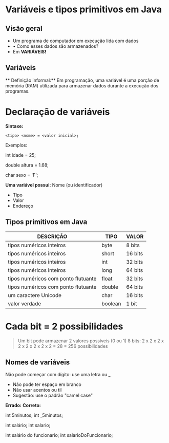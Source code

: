 # Variáveis e tipos primitivos em Java
## Visão geral
* Um programa de computador em execução lida com dados
* • Como esses dados são armazenados?
* Em **VARIÁVEIS!**

## Variáveis
** Definição informal:**
Em programação, uma variável é uma porção de memória (RAM) utilizada para armazenar
dados durante a execução dos programas.

# Declaração de variáveis
**Sintaxe:**

` <tipo> <nome> = <valor inicial>; `

Exemplos:

  int idade = 25;

  double altura = 1.68;

  char sexo = 'F';

**Uma variável possui:**
Nome (ou identificador)
* Tipo
* Valor
* Endereço

## Tipos primitivos em Java

| DESCRIÇÃO     |     TIPO         | VALOR |
| ------------- | ------------- |----------|
| tipos numéricos inteiros | byte|     8 bits    |
| tipos numéricos inteiros | short| 16 bits         |
| tipos numéricos inteiros | int   |   32 bits     |
| tipos numéricos inteiros | long   |   64 bits   |
| tipos numéricos com ponto flutuante | float  | 32 bits   |
| tipos numéricos com ponto flutuante | double | 64 bits    |
| um caractere Unicode | char          |     16 bits     |
| valor verdade | boolean          |        1 bit     |

# Cada bit = 2 possibilidades
> Um bit pode armazenar 2 valores possíveis (0 ou 1)
> 8 bits:
> 2 x 2 x 2 x 2 x 2 x 2 x 2 x 2 = 28 = 256 possibilidades

## Nomes de variáveis
Não pode começar com dígito: use uma letra ou _
* Não pode ter espaço em branco
* Não usar acentos ou til
* Sugestão: use o padrão "camel case"

**Errado:**                             **Correto:**

int 5minutos;                           int _5minutos;

int salário;                            int salario;

int salário do funcionario;             int salarioDoFuncionario;
